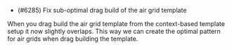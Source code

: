 - (#6285) Fix sub-optimal drag build of the air grid template

When you drag build the air grid template from the context-based template setup it now slightly overlaps. This way we can create the optimal pattern for air grids when drag building the template. 
